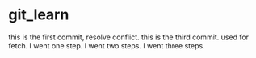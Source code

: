 # git_learn

this is the first commit, resolve conflict.
this is the third commit.
used for fetch.
I went one step.
I went two steps.
I went three steps.

